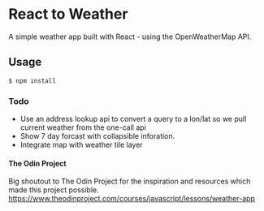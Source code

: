 # React to Weather

A simple weather app built with React - using the OpenWeatherMap API.

## Usage

`$ npm install`

### Todo

- Use an address lookup api to convert a query to a lon/lat so we pull current weather from the one-call api
- Show 7 day forcast with collapsible inforation.
- Integrate map with weather tile layer

#### The Odin Project

Big shoutout to The Odin Project for the inspiration and resources which made this project possible.
https://www.theodinproject.com/courses/javascript/lessons/weather-app
